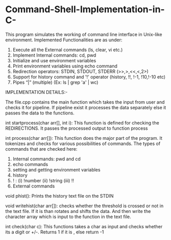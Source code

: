 # Command-Shell-Implementation-in-C-

This program simulates the working of command line interface in Unix-like environment. Implemented Functionalities are as under:
1. Execute all the External commands (ls, clear, vi etc.)
2. Implement Internal commands: cd, pwd
3. Initialize and use environment variables
4. Print environment variables using echo command
5. Redirection operators: STDIN, STDOUT, STDERR (>>,>,<<,<,2>) 
6. Support for history command and '!' operator (history, !!, !-1, !10,!-10 etc)
7. Pipes “|” (multiple) (Ex: ls | grep 'a' | wc)


 IMPLEMENTATION DETAILS:-

The file.cpp contains the main function which takes the input from user and checks it for pipeline. 
If pipeline exist it processes the data separately else it passes the data to the functions. 

int startprocess(char arr[], int i):
This function is defined for checking the REDIRECTIONS. It passes the processed output to function process

int process(char arr[]):
This function does the major part of the program. It tokenizes and checks for various possibilities of commands. The types of commands that are checked here:
1) Internal commands: pwd and cd
2) echo commands
3) setting and getting environment variables
4) history
5) ! : (i) !number (ii) !string (iii) !!
6) External commands

void phist():
Prints the history text file on the STDIN

void writehist(char arr[]):
checks whether the threshold is crossed or not in the text file. If it is than rotates and shifts the data. And then write the character array which is input to the function in the text file.

int check(char c):
This functions takes a char as input and checks whether its a digit or +/-. Returns 1 if it is , else return -1
